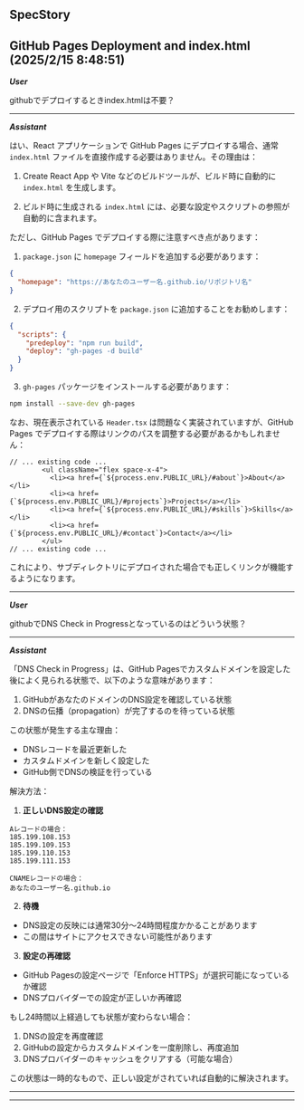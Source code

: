 ## SpecStory

## GitHub Pages Deployment and index.html (2025/2/15 8:48:51)

_**User**_

githubでデプロイするときindex.htmlは不要？

---

_**Assistant**_

はい、React アプリケーションで GitHub Pages にデプロイする場合、通常 `index.html` ファイルを直接作成する必要はありません。その理由は：

1. Create React App や Vite などのビルドツールが、ビルド時に自動的に `index.html` を生成します。

2. ビルド時に生成される `index.html` には、必要な設定やスクリプトの参照が自動的に含まれます。

ただし、GitHub Pages でデプロイする際に注意すべき点があります：

1. `package.json` に `homepage` フィールドを追加する必要があります：
```json
{
  "homepage": "https://あなたのユーザー名.github.io/リポジトリ名"
}
```

2. デプロイ用のスクリプトを `package.json` に追加することをお勧めします：
```json
{
  "scripts": {
    "predeploy": "npm run build",
    "deploy": "gh-pages -d build"
  }
}
```

3. `gh-pages` パッケージをインストールする必要があります：
```bash
npm install --save-dev gh-pages
```

なお、現在表示されている `Header.tsx` は問題なく実装されていますが、GitHub Pages でデプロイする際はリンクのパスを調整する必要があるかもしれません：

```typescript:src/components/Header.tsx
// ... existing code ...
        <ul className="flex space-x-4">
          <li><a href={`${process.env.PUBLIC_URL}/#about`}>About</a></li>
          <li><a href={`${process.env.PUBLIC_URL}/#projects`}>Projects</a></li>
          <li><a href={`${process.env.PUBLIC_URL}/#skills`}>Skills</a></li>
          <li><a href={`${process.env.PUBLIC_URL}/#contact`}>Contact</a></li>
        </ul>
// ... existing code ...
```

これにより、サブディレクトリにデプロイされた場合でも正しくリンクが機能するようになります。

---

_**User**_

githubでDNS Check in Progressとなっているのはどういう状態？

---

_**Assistant**_



「DNS Check in Progress」は、GitHub Pagesでカスタムドメインを設定した後によく見られる状態で、以下のような意味があります：

1. GitHubがあなたのドメインのDNS設定を確認している状態
2. DNSの伝播（propagation）が完了するのを待っている状態

この状態が発生する主な理由：

- DNSレコードを最近更新した
- カスタムドメインを新しく設定した
- GitHub側でDNSの検証を行っている

解決方法：

1. **正しいDNS設定の確認**
```text
Aレコードの場合：
185.199.108.153
185.199.109.153
185.199.110.153
185.199.111.153

CNAMEレコードの場合：
あなたのユーザー名.github.io
```

2. **待機**
- DNS設定の反映には通常30分〜24時間程度かかることがあります
- この間はサイトにアクセスできない可能性があります

3. **設定の再確認**
- GitHub Pagesの設定ページで「Enforce HTTPS」が選択可能になっているか確認
- DNSプロバイダーでの設定が正しいか再確認

もし24時間以上経過しても状態が変わらない場合：

1. DNSの設定を再度確認
2. GitHubの設定からカスタムドメインを一度削除し、再度追加
3. DNSプロバイダーのキャッシュをクリアする（可能な場合）

この状態は一時的なもので、正しい設定がされていれば自動的に解決されます。

---



---

